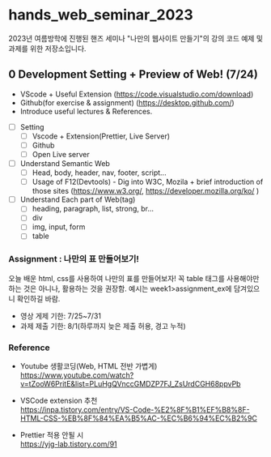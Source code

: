 # hands_web_seminar_2023

2023년 여름방학에 진행된 핸즈 세미나 "나만의 웹사이트 만들기"의 강의 코드 예제 및 과제를 위한 저장소입니다.

## 0 Development Setting + Preview of Web! (7/24)

- VScode + Useful Extension (https://code.visualstudio.com/download)
- Github(for exercise & assignment) (https://desktop.github.com/)
- Introduce useful lectures & References.
- [ ] Setting
  - [ ] Vscode + Extension(Prettier, Live Server)
  - [ ] Github
  - [ ] Open Live server
- [ ] Understand Semantic Web
  - [ ] Head, body, header, nav, footer, script...
  - [ ] Usage of F12(Devtools) - Dig into W3C, Mozila + brief introduction of those sites
        (https://www.w3.org/, https://developer.mozilla.org/ko/ )
- [ ] Understand Each part of Web(tag)
  - [ ] heading, paragraph, list, strong, br...
  - [ ] div
  - [ ] img, input, form
  - [ ] table

### Assignment : 나만의 표 만들어보기!

오늘 배운 html, css를 사용하여 나만의 표를 만들어보자! 꼭 table 태그를 사용해야만 하는 것은 아니나, 활용하는 것을 권장함. 예시는 week1>assignment_ex에 담겨있으니 확인하길 바람.

- 영상 게제 기한: 7/25~7/31
- 과제 제출 기한: 8/1(하루까지 늦은 제출 허용, 경고 누적)

### Reference

- Youtube 생활코딩(Web, HTML 전반 가볍게) <br/>
  https://www.youtube.com/watch?v=tZooW6PritE&list=PLuHgQVnccGMDZP7FJ_ZsUrdCGH68ppvPb

- VSCode extension 추천 <br/>
  https://inpa.tistory.com/entry/VS-Code-%E2%8F%B1%EF%B8%8F-HTML-CSS-%EB%8F%84%EA%B5%AC-%EC%B6%94%EC%B2%9C
- Prettier 적용 안될 시 <br/>
  https://yjg-lab.tistory.com/91

